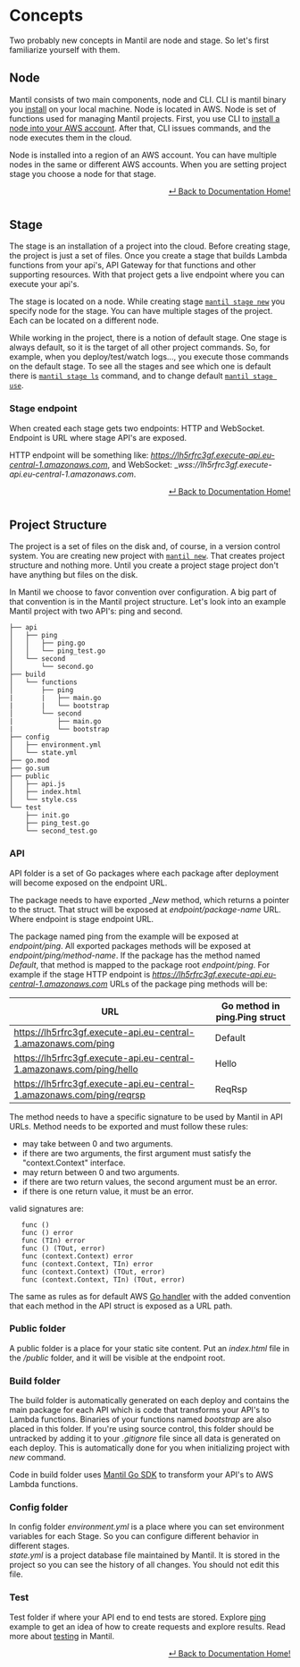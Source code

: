 # Concepts

Two probably new concepts in Mantil are node and stage. So let's first familiarize yourself with them.

## Node

Mantil consists of two main components, node and CLI. CLI is mantil binary you
[install](cli_install.md) on your local machine.
Node is located in AWS. Node is set of functions used for managing Mantil
projects. First, you use CLI to [install a node into your AWS account](aws_install.md). After that, CLI issues commands, and the node executes them in the cloud.

Node is installed into a region of an AWS account. You can have multiple nodes
in the same or different AWS accounts. When you are setting project stage you
choose a node for that stage.

<p align="right"> <a href="https://github.com/mantil-io/mantil/tree/master/docs#mantil-documentation">↵ Back to Documentation Home!</a></p>

#

<!--

To install node you are using `mantil aws install`

* aws credentials
* koji su resursi
* install/uninstall

## Node

Before you start with the project you need to setup Mantil node on AWS. Node is
set of Lambda functions and supporting resources which will be used by Mantil to
deploy/upgrade/remove project Lambda functions and other project resources. Node
is installed in the specific region of an AWS Account.
-->

## Stage

The stage is an installation of a project into the cloud. Before creating stage, the project is
just a set of files. Once you create a stage that builds Lambda functions from your
api's, API Gateway for that functions and other supporting resources. With that
project gets a live endpoint where you can execute your api's.

The stage is located on a node. While creating stage [`mantil stage
new`](docs/commands/mantil_stage_new.md) you specify node for the stage. You can
have multiple stages of the project. Each can be located on a different node.

While working in the project, there is a notion of default stage. One stage is always
default, so it is the target of all other project commands. So, for example, when you
deploy/test/watch logs..., you execute those commands on the default stage.
To see all the stages and see which one is default there is [`mantil stage
ls`](docs/commands/mantil_stage_list.md) command, and to change default [`mantil
stage use`](docs/commands/mantil_stage_use.md).

### Stage endpoint

When created each stage gets two endpoints: HTTP and WebSocket. Endpoint is URL
where stage API's are exposed. 

HTTP endpoint will be something like:
_https://lh5rfrc3gf.execute-api.eu-central-1.amazonaws.com_, and WebSocket:
__wss://lh5rfrc3gf.execute-api.eu-central-1.amazonaws.com_.

<p align="right"> <a href="https://github.com/mantil-io/mantil/tree/master/docs#mantil-documentation">↵ Back to Documentation Home!</a></p>

#
## Project Structure

The project is a set of files on the disk and, of course, in a version control system.
You are creating new project with [`mantil new`](docs/commands/mantil_new.md).
That creates project structure and nothing more. Until you create a project
stage project don't have anything but files on the disk.

In Mantil we choose to favor convention over configuration. A big part of that
convention is in the Mantil project structure. Let's look into an example Mantil
project with two API's: ping and second.

```
├── api
│   ├── ping
│   │   ├── ping.go
│   │   └── ping_test.go
│   └── second
│       └── second.go
├── build
│   └── functions
│       ├── ping
|       |   ├── main.go
|       |   └── bootstrap
│       └── second
|           ├── main.go
|           └── bootstrap
├── config
│   ├── environment.yml
│   └── state.yml
├── go.mod
├── go.sum
├── public
│   ├── api.js
│   ├── index.html
│   └── style.css
└── test
    ├── init.go
    ├── ping_test.go
    └── second_test.go
```


### API

API folder is a set of Go packages where each package after deployment will become
exposed on the endpoint URL.

The package needs to have exported __New_ method, which returns a pointer to the
struct. That struct will be exposed at _endpoint/package-name_ URL. Where
endpoint is stage endpoint URL.

The package named ping from the example will be exposed at _endpoint/ping_. All
exported packages methods will be exposed at _endpoint/ping/method-name_. If the
package has the method named _Default_, that method is mapped to the package root
_endpoint/ping_. For example if the stage HTTP endpoint is
_https://lh5rfrc3gf.execute-api.eu-central-1.amazonaws.com_ URLs of the package
ping methods will be:

| URL                                                                      | Go method in ping.Ping struct |
| ------------------------------------------------------------------------ | ----------------------------- |
| https://lh5rfrc3gf.execute-api.eu-central-1.amazonaws.com/ping           | Default                       |
| https://lh5rfrc3gf.execute-api.eu-central-1.amazonaws.com/ping/hello     | Hello                         |
| https://lh5rfrc3gf.execute-api.eu-central-1.amazonaws.com/ping/reqrsp    | ReqRsp                        |


The method needs to have a specific signature to be used by Mantil in API URLs. Method
needs to be exported and must follow these rules:

* may take between 0 and two arguments.
* if there are two arguments, the first argument must satisfy the "context.Context" interface.
* may return between 0 and two arguments.
* if there are two return values, the second argument must be an error.
* if there is one return value, it must be an error.

valid signatures are:
```
   func ()
   func () error
   func (TIn) error
   func () (TOut, error)
   func (context.Context) error
   func (context.Context, TIn) error
   func (context.Context) (TOut, error)
   func (context.Context, TIn) (TOut, error)
```

The same as rules as for default AWS [Go
handler](https://docs.aws.amazon.com/lambda/latest/dg/golang-handler.html) with
the added convention that each method in the API struct is exposed as a URL path.

### Public folder

A public folder is a place for your static site content. Put an _index.html_ file in
the _/public_ folder, and it will be visible at the endpoint root.

### Build folder

The build folder is automatically generated on each deploy and contains the main package
for each API which is code that transforms your API's to Lambda functions.
Binaries of your functions named _bootstrap_ are also placed in this folder. If
you're using source control, this folder should be untracked by adding it to your
_.gitignore_ file since all data is generated on each deploy. This is
automatically done for you when initializing project with _new_ command.

Code in build folder uses [Mantil Go
SDK](https://github.com/mantil-io/mantil.go) to transform your API's to AWS
Lambda functions.

### Config folder

In config folder _environment.yml_ is a place where you can set environment
variables for each Stage. So you can configure different behavior in different
stages.  
_state.yml_ is a project database file maintained by Mantil. It is stored in the project
so you can see the history of all changes. You should not edit this file.

### Test

Test folder if where your API end to end tests are stored. Explore
[ping](https://github.com/mantil-io/template-ping/blob/master/test/ping_test.go)
example to get an idea of how to create requests and explore results. Read more about
[testing](testing.md) in Mantil.

<p align="right"> <a href="https://github.com/mantil-io/mantil/tree/master/docs#mantil-documentation">↵ Back to Documentation Home!</a></p>



